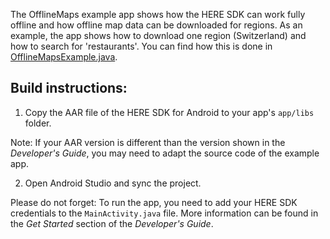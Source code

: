 The OfflineMaps example app shows how the HERE SDK can work fully offline and how offline map data can be downloaded for regions. As an example, the app shows how to download one region (Switzerland) and how to search for 'restaurants'. You can find how this is done in [OfflineMapsExample.java](app/src/main/java/com/here/offlinemaps/OfflineMapsExample.java).

Build instructions:
-------------------

1) Copy the AAR file of the HERE SDK for Android to your app's `app/libs` folder.

Note: If your AAR version is different than the version shown in the _Developer's Guide_, you may need to adapt the source code of the example app.

2) Open Android Studio and sync the project.

Please do not forget: To run the app, you need to add your HERE SDK credentials to the `MainActivity.java` file. More information can be found in the _Get Started_ section of the _Developer's Guide_.
